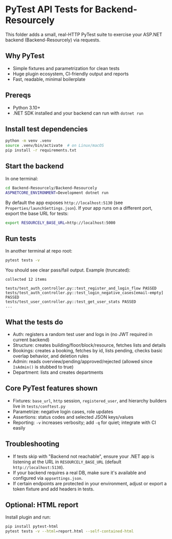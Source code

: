 # PyTest API Tests for Backend-Resourcely

This folder adds a small, real-HTTP PyTest suite to exercise your ASP.NET backend (Backend-Resourcely) via requests.

## Why PyTest
- Simple fixtures and parametrization for clean tests
- Huge plugin ecosystem, CI-friendly output and reports
- Fast, readable, minimal boilerplate

## Prereqs
- Python 3.10+
- .NET SDK installed and your backend can run with `dotnet run`

## Install test dependencies

```bash
python -m venv .venv
source .venv/bin/activate  # on Linux/macOS
pip install -r requirements.txt
```

## Start the backend
In one terminal:
```bash
cd Backend-Resourcely/Backend-Resourcely
ASPNETCORE_ENVIRONMENT=Development dotnet run
```
By default the app exposes `http://localhost:5130` (see `Properties/launchSettings.json`). If your app runs on a different port, export the base URL for tests:
```bash
export RESOURCELY_BASE_URL=http://localhost:5000
```

## Run tests
In another terminal at repo root:
```bash
pytest tests -v
```

You should see clear pass/fail output. Example (truncated):

```
collected 12 items

tests/test_auth_controller.py::test_register_and_login_flow PASSED
tests/test_auth_controller.py::test_login_negative_cases[email-empty] PASSED
tests/test_user_controller.py::test_get_user_stats PASSED
...
```

## What the tests do
- Auth: registers a random test user and logs in (no JWT required in current backend)
- Structure: creates building/floor/block/resource, fetches lists and details
- Bookings: creates a booking, fetches by id, lists pending, checks basic overlap behavior, and deletion rules
- Admin: reads overview/pending/approved/rejected (allowed since `IsAdmin()` is stubbed to true)
- Department: lists and creates departments

## Core PyTest features shown
- Fixtures: `base_url`, `http` session, `registered_user`, and hierarchy builders live in `tests/conftest.py`
- Parametrize: negative login cases, role updates
- Assertions: status codes and selected JSON keys/values
- Reporting: `-v` increases verbosity; add `-q` for quiet; integrate with CI easily

## Troubleshooting
- If tests skip with "Backend not reachable", ensure your .NET app is listening at the URL in `RESOURCELY_BASE_URL` (default `http://localhost:5130`).
- If your backend requires a real DB, make sure it's available and configured via `appsettings.json`.
- If certain endpoints are protected in your environment, adjust or export a token fixture and add headers in tests.

## Optional: HTML report
Install plugin and run:
```bash
pip install pytest-html
pytest tests -v --html=report.html --self-contained-html
```


